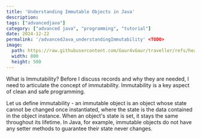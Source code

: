 ```yaml
---
title: 'Understanding Immutable Objects in Java'
description: 
tags: ["advancedjava"] 
category: ["advanced java", "programming", "tutorial"]
date: 2024-12-22
permalink: '/advancedJava_understandingImmutability' <TODO>
image:
  path: https://raw.githubusercontent.com/Gaur4vGaur/traveller/refs/heads/master/images/java/2024-12-22-advancedJava_understandingImmutability.jpg
  width: 800
  height: 500
---
```


What is Immutability?
Before I discuss records and why they are needed, I need to articulate the concept of immutability. Immutability is a key aspect of clean and safe programming.

Let us define immutability - an immutable object is an object whose state cannot be changed once instantiated, where the state is the data contained in the object instance. When an object's state is set, it stays the same throughout its lifetime. In Java, for example, immutable objects do not have any setter methods to guarantee their state never changes.
